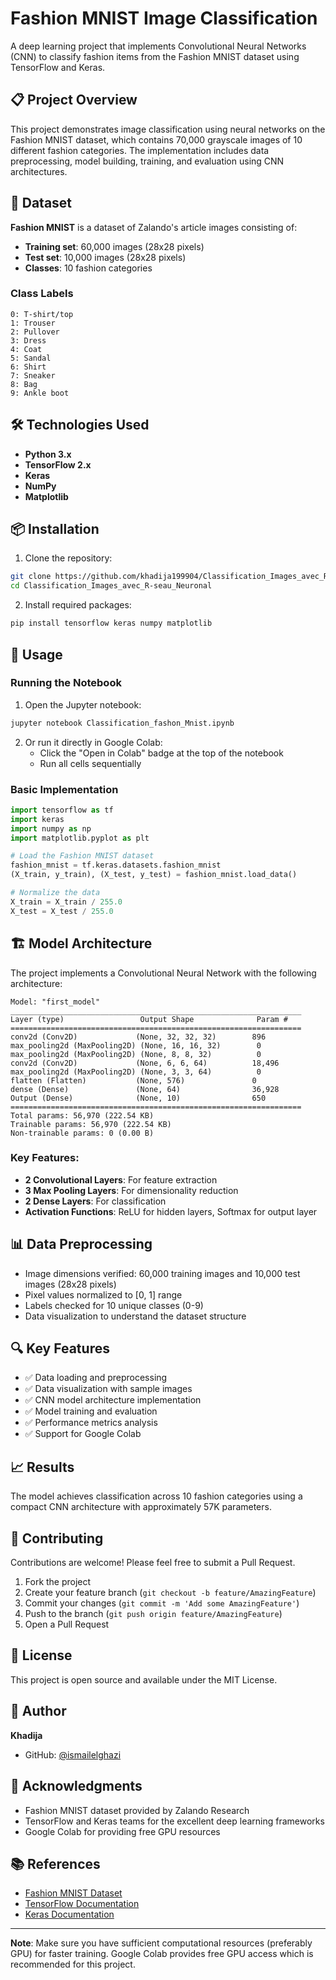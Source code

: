 # Fashion MNIST Image Classification

A deep learning project that implements Convolutional Neural Networks (CNN) to classify fashion items from the Fashion MNIST dataset using TensorFlow and Keras.

## 📋 Project Overview

This project demonstrates image classification using neural networks on the Fashion MNIST dataset, which contains 70,000 grayscale images of 10 different fashion categories. The implementation includes data preprocessing, model building, training, and evaluation using CNN architectures.

## 🎯 Dataset

**Fashion MNIST** is a dataset of Zalando's article images consisting of:
- **Training set**: 60,000 images (28x28 pixels)
- **Test set**: 10,000 images (28x28 pixels)
- **Classes**: 10 fashion categories

### Class Labels
```
0: T-shirt/top
1: Trouser
2: Pullover
3: Dress
4: Coat
5: Sandal
6: Shirt
7: Sneaker
8: Bag
9: Ankle boot
```

## 🛠️ Technologies Used

- **Python 3.x**
- **TensorFlow 2.x**
- **Keras**
- **NumPy**
- **Matplotlib**

## 📦 Installation

1. Clone the repository:
```bash
git clone https://github.com/khadija199904/Classification_Images_avec_R-seau_Neuronal.git
cd Classification_Images_avec_R-seau_Neuronal
```

2. Install required packages:
```bash
pip install tensorflow keras numpy matplotlib
```

## 🚀 Usage

### Running the Notebook

1. Open the Jupyter notebook:
```bash
jupyter notebook Classification_fashon_Mnist.ipynb
```

2. Or run it directly in Google Colab:
   - Click the "Open in Colab" badge at the top of the notebook
   - Run all cells sequentially

### Basic Implementation

```python
import tensorflow as tf
import keras
import numpy as np
import matplotlib.pyplot as plt

# Load the Fashion MNIST dataset
fashion_mnist = tf.keras.datasets.fashion_mnist
(X_train, y_train), (X_test, y_test) = fashion_mnist.load_data()

# Normalize the data
X_train = X_train / 255.0
X_test = X_test / 255.0
```

## 🏗️ Model Architecture

The project implements a Convolutional Neural Network with the following architecture:

```
Model: "first_model"
_________________________________________________________________
Layer (type)                 Output Shape              Param #   
=================================================================
conv2d (Conv2D)             (None, 32, 32, 32)        896       
max_pooling2d (MaxPooling2D) (None, 16, 16, 32)        0         
max_pooling2d (MaxPooling2D) (None, 8, 8, 32)          0         
conv2d (Conv2D)             (None, 6, 6, 64)          18,496    
max_pooling2d (MaxPooling2D) (None, 3, 3, 64)          0         
flatten (Flatten)           (None, 576)               0         
dense (Dense)               (None, 64)                36,928    
Output (Dense)              (None, 10)                650       
=================================================================
Total params: 56,970 (222.54 KB)
Trainable params: 56,970 (222.54 KB)
Non-trainable params: 0 (0.00 B)
```

### Key Features:
- **2 Convolutional Layers**: For feature extraction
- **3 Max Pooling Layers**: For dimensionality reduction
- **2 Dense Layers**: For classification
- **Activation Functions**: ReLU for hidden layers, Softmax for output layer

## 📊 Data Preprocessing

- Image dimensions verified: 60,000 training images and 10,000 test images (28x28 pixels)
- Pixel values normalized to [0, 1] range
- Labels checked for 10 unique classes (0-9)
- Data visualization to understand the dataset structure

## 🔍 Key Features

- ✅ Data loading and preprocessing
- ✅ Data visualization with sample images
- ✅ CNN model architecture implementation
- ✅ Model training and evaluation
- ✅ Performance metrics analysis
- ✅ Support for Google Colab

## 📈 Results

The model achieves classification across 10 fashion categories using a compact CNN architecture with approximately 57K parameters.

## 🤝 Contributing

Contributions are welcome! Please feel free to submit a Pull Request.

1. Fork the project
2. Create your feature branch (`git checkout -b feature/AmazingFeature`)
3. Commit your changes (`git commit -m 'Add some AmazingFeature'`)
4. Push to the branch (`git push origin feature/AmazingFeature`)
5. Open a Pull Request

## 📝 License

This project is open source and available under the MIT License.

## 👤 Author

**Khadija**
- GitHub: [@ismailelghazi](https://github.com/ismailelghazi)

## 🙏 Acknowledgments

- Fashion MNIST dataset provided by Zalando Research
- TensorFlow and Keras teams for the excellent deep learning frameworks
- Google Colab for providing free GPU resources

## 📚 References

- [Fashion MNIST Dataset](https://github.com/zalandoresearch/fashion-mnist)
- [TensorFlow Documentation](https://www.tensorflow.org/)
- [Keras Documentation](https://keras.io/)

---

**Note**: Make sure you have sufficient computational resources (preferably GPU) for faster training. Google Colab provides free GPU access which is recommended for this project.

